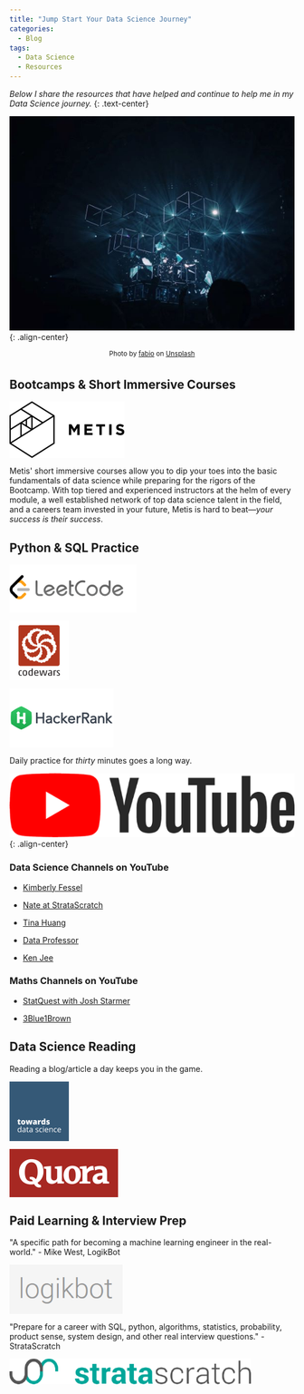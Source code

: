 ```yaml
---
title: "Jump Start Your Data Science Journey"
categories:
  - Blog
tags:
  - Data Science
  - Resources
---
```

*Below I share the resources that have helped and continue to help me in my Data Science journey.*
{: .text-center}

![image-center](/assets/images/jump_start/neuralnetworks.jpg){: .align-center}
<center><sup>Photo by <a href="https://unsplash.com/@fabioha?utm_source=unsplash&utm_medium=referral&utm_content=creditCopyText">fabio</a> on <a href="https://unsplash.com/s/photos/neural-network?utm_source=unsplash&utm_medium=referral&utm_content=creditCopyText">Unsplash</a></sup></center>  

## Bootcamps & Short Immersive Courses  

[<img src="/assets/images/metis.png" align="center">](https://www.thisismetis.com/)  

Metis' short immersive courses allow you to dip your toes into the basic fundamentals of data science while preparing for the rigors of the Bootcamp. With top tiered and experienced instructors at the helm of every module, a well established network of top data science talent in the field, and a careers team invested in your future, Metis is hard to beat—*your success is their success*.  

## Python & SQL Practice

[<img src="/assets/images/jump_start/leetcode.png" align="center">](https://leetcode.com/)  

[<img src="/assets/images/jump_start/codewars.png" align="center">](https://www.codewars.com/)  

[<img src="/assets/images/jump_start/hackerrank.png" align="center">](https://www.hackerrank.com/)

Daily practice for *thirty* minutes goes a long way.  

![image-center](/assets/images/jump_start/youtube_large.png){: .align-center}

### Data Science Channels on YouTube  

- [Kimberly Fessel](https://www.youtube.com/c/kimberlyfessel)

- [Nate at StrataScratch](https://www.youtube.com/channel/UCW8Ews7tdKKkBT6GdtQaXvQ) 

- [Tina Huang](https://www.youtube.com/c/TinaHuang1)

- [Data Professor](https://www.youtube.com/c/DataProfessor)

- [Ken Jee](https://www.youtube.com/c/KenJee1) 

### Maths Channels on YouTube  

- [StatQuest with Josh Starmer](https://www.youtube.com/c/joshstarmer)

- [3Blue1Brown](https://www.youtube.com/c/3blue1brown)  

## Data Science Reading  

Reading a blog/article a day keeps you in the game.  

[<img src="/assets/images/jump_start/tds.png" align="center">](https://towardsdatascience.com/)  

[<img src="/assets/images/jump_start/quora.png" align="center">](https://www.quora.com/)  

## Paid Learning & Interview Prep  

"A specific path for becoming a machine learning engineer in the real-world." - Mike West, LogikBot  

[<img src="/assets/images/jump_start/logikbot.png" align="center">](https://www.logikbot.com/)  

"Prepare for a career with SQL, python, algorithms, statistics, probability, product sense, system design, and other real interview questions." - StrataScratch  

[<img src="/assets/images/jump_start/stratascratch.png" align="center">](https://www.stratascratch.com/)  
